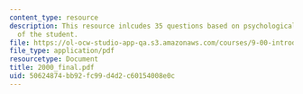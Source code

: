 ```yaml
---
content_type: resource
description: This resource inlcudes 35 questions based on psychological understanding
  of the student.
file: https://ol-ocw-studio-app-qa.s3.amazonaws.com/courses/9-00-introduction-to-psychology-fall-2004/50624874bb92fc99d4d2c60154008e0c_2000_final.pdf
file_type: application/pdf
resourcetype: Document
title: 2000_final.pdf
uid: 50624874-bb92-fc99-d4d2-c60154008e0c
---
```

